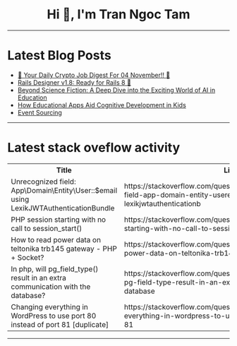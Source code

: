 <h1 align="center">Hi 👋, I'm Tran Ngoc Tam</h1>

---

# Latest Blog Posts 
<!-- BLOG-POST-LIST:START -->
- [🚀 Your Daily Crypto Job Digest For 04 November!! 🚀](https://dev.to/web3hires/your-daily-crypto-job-digest-for-04-november-2c1g)
- [Rails Designer v1.8: Ready for Rails 8 🫶](https://dev.to/railsdesigner/rails-designer-v18-ready-for-rails-8-3g99)
- [Beyond Science Fiction: A Deep Dive into the Exciting World of AI in Education](https://dev.to/saumya_1i/beyond-science-fiction-a-deep-dive-into-the-exciting-world-of-ai-in-education-3820)
- [How Educational Apps Aid Cognitive Development in Kids](https://dev.to/anthonymurdock/how-educational-apps-aid-cognitive-development-in-kids-3hgo)
- [Event Sourcing](https://dev.to/yrafe/event-sourcing-4obk)
<!-- BLOG-POST-LIST:END -->

---

# Latest stack oveflow activity
<table>
  <tr><th>Title</th><th>Link</th></tr>
  <!-- STACKOVERFLOW:START --><tr><td>Unrecognized field: App\Domain\Entity\User::$email using LexikJWTAuthenticationBundle</td><td>https://stackoverflow.com/questions/79155522/unrecognized-field-app-domain-entity-useremail-using-lexikjwtauthenticationb</td></tr><tr><td>PHP session starting with no call to session_start&lpar;&rpar;</td><td>https://stackoverflow.com/questions/79155505/php-session-starting-with-no-call-to-session-start</td></tr><tr><td>How to read power data on teltonika trb145 gateway - PHP + Socket?</td><td>https://stackoverflow.com/questions/79155437/how-to-read-power-data-on-teltonika-trb145-gateway-php-socket</td></tr><tr><td>In php, will pg_field_type&lpar;&rpar; result in an extra communication with the database?</td><td>https://stackoverflow.com/questions/79155221/in-php-will-pg-field-type-result-in-an-extra-communication-with-the-database</td></tr><tr><td>Changing everything in WordPress to use port 80 instead of port 81 [duplicate]</td><td>https://stackoverflow.com/questions/79155216/changing-everything-in-wordpress-to-use-port-80-instead-of-port-81</td></tr><!-- STACKOVERFLOW:END -->
</table>

---


